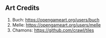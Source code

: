 

## Art Credits
1. Buch: https://opengameart.org/users/buch
2. Melle: https://opengameart.org/users/melle
3. Chamons: https://github.com/crawl/tiles
